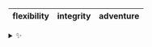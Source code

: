 | flexibility | integrity | adventure |
| :---------: | :-------: | :-------: |

<details>
  <summary>✨</summary>
  These words are chosen at random each day. New words will appear here tomorrow morning.
</details>